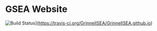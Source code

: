 # GSEA Website

![Build Status](https://travis-ci.org/GrinnellSEA/GrinnellSEA.github.io.svg?branch=master)](https://travis-ci.org/GrinnellSEA/GrinnellSEA.github.io)
